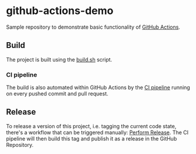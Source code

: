 # github-actions-demo
Sample repository to demonstrate basic functionality of [GitHub Actions](https://docs.github.com/en/actions).

## Build
The project is built using the [build.sh](build.sh) script.

### CI pipeline
The build is also automated within GitHub Actions by the [CI pipeline](.github/workflows/ci-pipeline.yml) running on every pushed commit and pull request.

## Release
To release a version of this project, i.e. tagging the current code state, there's a workflow that can be triggered manually: [Perform Release](https://github.com/christopherfrieler/github-actions-demo/actions/workflows/release-trigger.yml).
The CI pipeline will then build this tag and publish it as a release in the GitHub Repository.
